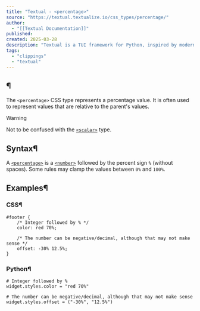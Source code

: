 ```yaml
---
title: "Textual - <percentage>"
source: "https://textual.textualize.io/css_types/percentage/"
author:
  - "[[Textual Documentation]]"
published:
created: 2025-03-28
description: "Textual is a TUI framework for Python, inspired by modern web development."
tags:
  - "clippings"
  - "textual"
---
```

## <percentage>¶

The `<percentage>` CSS type represents a percentage value. It is often used to represent values that are relative to the parent's values.

Warning

Not to be confused with the [`<scalar>`](https://textual.textualize.io/css_types/scalar/) type.

## Syntax¶

A [`<percentage>`](https://textual.textualize.io/css_types/percentage/) is a [`<number>`](https://textual.textualize.io/css_types/number/) followed by the percent sign `%` (without spaces). Some rules may clamp the values between `0%` and `100%`.

## Examples¶

### CSS¶

```
#footer {
    /* Integer followed by % */
    color: red 70%;

    /* The number can be negative/decimal, although that may not make sense */
    offset: -30% 12.5%;
}
```

### Python¶

```
# Integer followed by %
widget.styles.color = "red 70%"

# The number can be negative/decimal, although that may not make sense
widget.styles.offset = ("-30%", "12.5%")
```